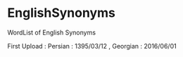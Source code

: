 # EnglishSynonyms
WordList of English Synonyms

First Upload : Persian : 1395/03/12 , Georgian : 2016/06/01
